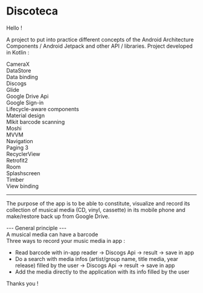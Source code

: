 # Discoteca

Hello !

A project to put into practice different concepts of the Android Architecture Components / Android Jetpack and other API / libraries. Project developed in Kotlin :

CameraX<br/>
DataStore<br/>
Data binding<br/>
Discogs<br/>
Glide<br/>
Google Drive Api<br/>
Google Sign-in<br/>
Lifecycle-aware components<br/>
Material design<br/>
Mlkit barcode scanning<br/>
Moshi<br/>
MVVM<br/>
Navigation<br/>
Paging 3<br/>
RecyclerView<br/>
Retrofit2<br/>
Room<br/>
Splashscreen<br/>
Timber<br/>
View binding<br/>

*******************

The purpose of the app is to be able to constitute, visualize and record its collection of musical media (CD, vinyl, cassette) in its mobile phone and make/restore back up from Google Drive.</br>

--- General principle --- <br/>
A musical media can have a barcode <br/>
Three ways to record your music media in app : <br/>
* Read barcode with in-app reader -> Discogs Api -> result -> save in app
* Do a search with media infos (artist/group name, title media, year release) filled by the user -> Discogs Api -> result -> save in app
* Add the media directly to the application with its info filled by the user

Thanks you !

